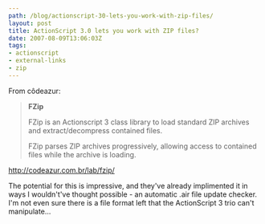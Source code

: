 ```yaml
---
path: /blog/actionscript-30-lets-you-work-with-zip-files/
layout: post
title: ActionScript 3.0 lets you work with ZIP files?
date: 2007-08-09T13:06:03Z
tags:
- actionscript
- external-links
- zip
---
```


From côdeazur:
<blockquote><strong>FZip</strong>

FZip is an Actionscript 3 class library to load standard
ZIP archives and extract/decompress contained files.

FZip parses ZIP archives progressively, allowing access
to contained files while the archive is loading.</blockquote>
<a href="http://codeazur.com.br/lab/fzip/" title="Open link in a new window." target="_blank">http://codeazur.com.br/lab/fzip/</a>

The potential for this is impressive, and they've already implimented it in ways I wouldn't've thought possible - an automatic .air file update checker.  I'm not even sure there is a file format left that the ActionScript 3 trio can't manipulate...